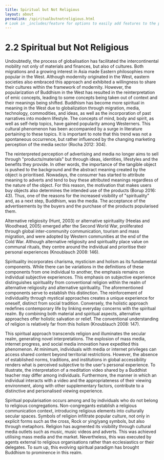 ```yaml
---
title: Spiritual but Not Religious
layout: about
permalink: /spiritualbutnotreligious.html
# Look in _includes/feature for options to easily add features to the page
---
```


# 2.2 Spiritual but Not Religious

Undoubtedly, the process of globalisation has facilitated the intercontinental mobility not only of materials and finances, but also of cultures. Both migrations and a growing interest in Asia made Eastern philosophies more popular in the West. Although modernity originated in the West, eastern societies also embraced this approach and exhibited a willingness to share their cultures within the framework of modernity. However, the popularization of Buddhism in the West has resulted in the reinterpretation of emic concepts, leading to some concepts being taken out of context and their meanings being shifted. Buddhism has become more spiritual in meaning in the West due to globalization through migration, media, technology, commodities, and ideas, as well as the incorporation of past narratives into modern lifestyle. The concepts of mind, body and spirit, as well as self-help topics, have gained popularity among Westerners. This cultural phenomenon has been accompanied by a surge in literature pertaining to these topics. It is important to note that this trend was not a spontaneous occurrence, but rather influenced by the changing marketing perception of the media sector (Rocha 2012: 304).

The reinterpreted perception of advertising and media no longer aims to sell through "products/materials" but through ideas, identities, lifestyles and the benefits they provide. In other words, the importance of the tangible object is pushed to the background and the abstract meaning created by the object is prioritised. Nowadays, the consumer has started to attribute meaning to adverts and tend to buy these attributed meanings regardless of the nature of the object. For this reason, the motivation that makes users buy objects also determines the intended use of the products (Borup 2016: 43).  Thus, one of the reasons for the increased visibility of "spirituality" and, as a next step, Buddhism, was the media. The acceptance of the advertisements by the buyers and the purchase of the products popularised them.

Alternative religiosity (Hunt, 2003) or alternative spirituality (Heelas and Woodhead, 2005) emerged after the Second World War, proliferated through global inter-community communication, tourism and mass migration, and were adopted by Western communities at the end of the Cold War. Although alternative religiosity and spirituality place value on communal rituals, they centre around the individual and prioritise their personal experiences (Knoublauch 2008: 146).

Spirituality incorporates charisma, mysticism and holism as its fundamental components. While there can be variations in the definitions of these components from one individual to another, the emphasis remains on individual subjective experiences. This emphasis on subjective experience distinguishes spirituality from conventional religion within the realm of alternative religiosity and alternative spirituality. The aforementioned components serve to establish this distinction. The reinforcement of individuality through mystical approaches creates a unique experience for oneself, distinct from social tradition. Conversely, the holistic approach redefines contemporary life by linking everyday concerns with the spiritual realm. By combining both material and spiritual aspects, alternative approaches offer holistic salvation or relief. The conventional understanding of religion is relatively far from this holism (Knoublauch 2008: 147).

This spiritual approach transcends religion and illuminates the secular realm, generating novel interpretations. The explosion of mass media, internet progress, and social media innovation have expedited this phenomenon. At minimum, individuals with media or internet privileges can access shared content beyond territorial restrictions. However, the absence of established norms, traditions, and institutions in global accessibility renders what is perceived subjective to the user's personal experience. To illustrate, the interpretation of a meditation video shared by a Buddhist teacher may differ among individuals. Furthermore, the manner in which an individual interacts with a video and the appropriateness of their viewing environment, along with other supplementary factors, contribute to a distinctive and personalised viewing experience.

Spiritual popularisation occurs among and by individuals who do not belong to religious congregations. Non-congregants establish a religious communication context, introducing religious elements into culturally secular spaces. Symbols of religion infiltrate popular culture, not only in explicit forms such as the cross, Rock or ying/yang symbols, but also through metaphors. Religion has augmented its visibility through cultural media outlets such as music, music videos and adverts. This was achieved utilising mass media and the market. Nevertheless, this was executed by agents external to religious organisations rather than ecclesiastics or their delegates. To sum up, this evolving spiritual paradigm has brought Buddhism to prominence in this realm.
